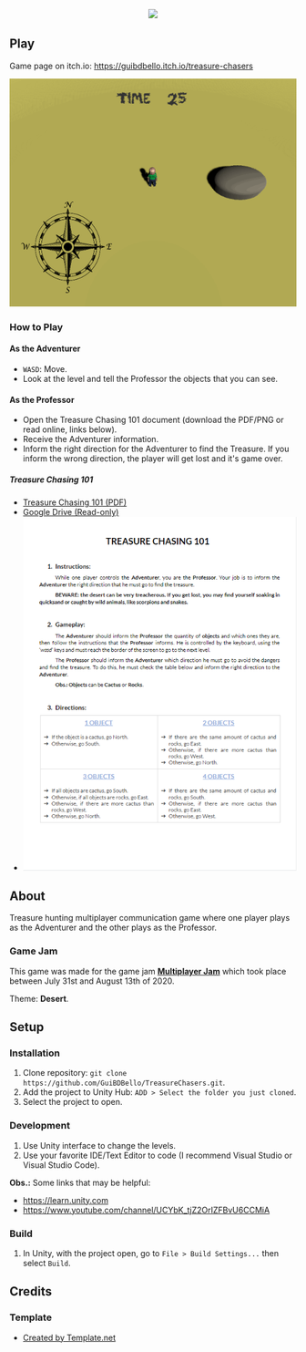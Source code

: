 <p align="center">
  <img src="media/Cover.png">
</p>

## Play

Game page on itch.io: https://guibdbello.itch.io/treasure-chasers

<p align="center">
  <img src="media/treasure-chasers.gif">
</p>

### How to Play

#### As the Adventurer

- `WASD`: Move.
- Look at the level and tell the Professor the objects that you can see.

#### As the Professor

- Open the Treasure Chasing 101 document (download the PDF/PNG or read online, links below).
- Receive the Adventurer information.
- Inform the right direction for the Adventurer to find the Treasure. If you inform the wrong direction, the player will get lost and it's game over.

##### Treasure Chasing 101

- [Treasure Chasing 101 (PDF)](./media/Treasure%20Chasing%20101.pdf)
- [Google Drive (Read-only)](https://docs.google.com/document/d/1-wOkZvF8J9bFWrYoKvRWGKW32fUwVw-QmfFqJDV0d3c/edit?usp=sharing)
- ![alt text](./media/TreasureChasing101.png "Treasure Chasing 101")

## About

Treasure hunting multiplayer communication game where one player plays as the Adventurer and the other plays as the Professor.

### Game Jam

This game was made for the game jam [**Multiplayer Jam**](https://itch.io/jam/multiplayer-jam) which took place between July 31st and August 13th of 2020.

Theme: **Desert**.

## Setup

### Installation

1. Clone repository: `git clone https://github.com/GuiBDBello/TreasureChasers.git`.
2. Add the project to Unity Hub: `ADD > Select the folder you just cloned`.
3. Select the project to open.

### Development

1. Use Unity interface to change the levels.
2. Use your favorite IDE/Text Editor to code (I recommend Visual Studio or Visual Studio Code).

**Obs.:** Some links that may be helpful:

- https://learn.unity.com
- https://www.youtube.com/channel/UCYbK_tjZ2OrIZFBvU6CCMiA

### Build

1. In Unity, with the project open, go to `File > Build Settings...` then select `Build`.

## Credits

### Template

- <a href='https://www.template.net/editable/5224/used-car-bill-of-sale'>Created by Template.net</a>
